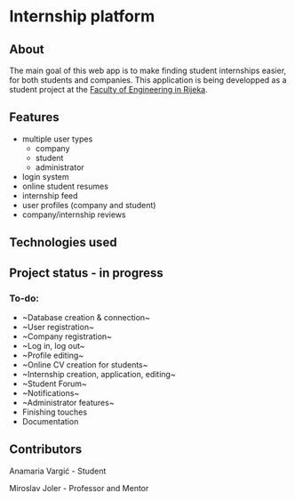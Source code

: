 # Internship platform 
## About
The main goal of this web app is to make finding student internships easier, for both students and companies. This application is being developped as a student project at the [Faculty of Engineering in Rijeka](http://www.riteh.uniri.hr/en/).

## Features
- multiple user types
  - company
  - student
  - administrator
- login system
- online student resumes
- internship feed
- user profiles (company and student)
- company/internship reviews

## Technologies used

## Project status - in progress
### To-do:
- ~Database creation & connection~
- ~User registration~
- ~Company registration~
- ~Log in, log out~
- ~Profile editing~
- ~Online CV creation for students~
- ~Internship creation, application, editing~
- ~Student Forum~
- ~Notifications~
- ~Administrator features~
- Finishing touches
- Documentation
## Contributors
Anamaria Vargić - Student  

Miroslav Joler - Professor and Mentor

